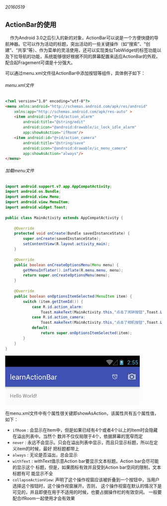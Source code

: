 ###### 20160519  

## ActionBar的使用    
&nbsp;&nbsp;&nbsp;&nbsp;作为Android 3.0之后引入的新的对象，ActionBar可以说是一个方便快捷的导航神器。它可以作为活动的标题，突出活动的一些关键操作（如“搜索”、“创建”、“共享”等）、作为菜单的灵活使用，还可以实现类似TabWidget的标签功能以及下拉导航的功能，系统能够很好根据不同的屏幕配置来适应ActionBar的外观，配合起Fragement可谓是十分强大。   

可以通过menu.xml文件往ActionBar中添加按钮等组件，具体例子如下：   
###### menu.xml文件   
```html   
<?xml version="1.0" encoding="utf-8"?>
<menu xmlns:android="http://schemas.android.com/apk/res/android"
    xmlns:app="http://schemas.android.com/apk/res-auto" >
    <item android:id="@+id/action_alarm"
        android:title="@string/edit"
        android:icon="@android:drawable/ic_lock_idle_alarm"
        app:showAsAction="ifRoom"/>
    <item android:id="@+id/action_camera"
        android:title="@string/save"
        android:icon="@android:drawable/ic_menu_camera"
        app:showAsAction="always"/>
</menu>
```   
###### 加载menu文件   
```java   
import android.support.v7.app.AppCompatActivity;
import android.os.Bundle;
import android.view.Menu;
import android.view.MenuItem;
import android.widget.Toast;

public class MainActivity extends AppCompatActivity {

    @Override
    protected void onCreate(Bundle savedInstanceState) {
        super.onCreate(savedInstanceState);
        setContentView(R.layout.activity_main);
    }

    @Override
    public boolean onCreateOptionsMenu(Menu menu) {
        getMenuInflater().inflate(R.menu.menu, menu);
        return super.onCreateOptionsMenu(menu);
    }

    @Override
    public boolean onOptionsItemSelected(MenuItem item) {
        switch (item.getItemId()) {
            case R.id.action_alarm:
                Toast.makeText(MainActivity.this,"点击了闹钟按钮",Toast.LENGTH_SHORT).show();
            case R.id.action_camera:
                Toast.makeText(MainActivity.this,"点击了相机按钮",Toast.LENGTH_SHORT).show();
            default:
                return super.onOptionsItemSelected(item);
        }
    }
}
```     
![](img/2016051903.jpg)  


在menu.xml文件中有个属性很关键即showAsAction，该属性共有五个属性值，如下：
* ` ifRoom ` : 会显示在Item中，但是如果已经有4个或者4个以上的Item时会隐藏在溢出列表中。当然个
数并不仅仅局限于4个，依据屏幕的宽窄而定     
* ` never ` : 永远不会显示。只会在溢出列表中显示，而且只显示标题，所以在定义item的时候，最好
把标题都带上    
* ` always ` : 无论是否溢出，总会显示   
* ` withText ` : withText值示意Action bar要显示文本标题。Action bar会尽可能的显示这个
标题，但是，如果图标有效并且受到Action bar空间的限制，文本标题有可
能显示不全     
* ` collapseActionView `: 声明了这个操作视窗应该被折叠到一个按钮中，当用户选择这个按钮时，这个操作视窗展开。否则，
这个操作视窗在默认的情况下是可见的，并且即便在用于不适用的时候，也要占据操作栏的有效空间。
一般要配合ifRoom一起使用才会有效果    



